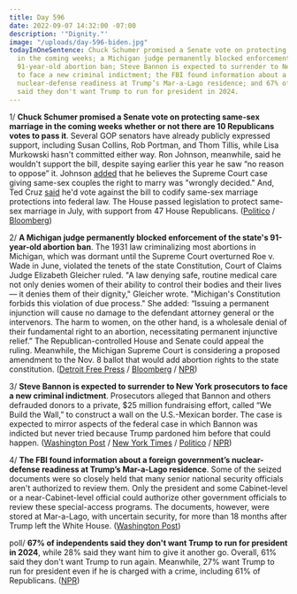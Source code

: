 ```yaml
---
title: Day 596
date: 2022-09-07 14:32:00 -07:00
description: '"Dignity."'
image: "/uploads/day-596-biden.jpg"
todayInOneSentence: Chuck Schumer promised a Senate vote on protecting same-sex marriage
  in the coming weeks; a Michigan judge permanently blocked enforcement of the state's
  91-year-old abortion ban; Steve Bannon is expected to surrender to New York prosecutors
  to face a new criminal indictment; the FBI found information about a foreign government’s
  nuclear-defense readiness at Trump’s Mar-a-Lago residence; and 67% of independents
  said they don't want Trump to run for president in 2024.
---
```


1/ **Chuck Schumer promised a Senate vote on protecting same-sex marriage in the coming weeks whether or not there are 10 Republicans votes to pass it**. Several GOP senators have already publicly expressed support, including Susan Collins, Rob Portman, and Thom Tillis, while Lisa Murkowski hasn't committed either way. Ron Johnson, meanwhile, said he wouldn't support the bill, despite saying earlier this year he saw “no reason to oppose” it. Johnson [added](https://www.jsonline.com/story/news/politics/2022/09/07/senator-ron-johnson-says-he-wont-back-respect-for-marriage-act-bill-current-form/8007007001/) that he believes the Supreme Court case giving same-sex couples the right to marry was "wrongly decided." And, Ted Cruz [said](https://www.texastribune.org/2022/09/06/ted-cruz-gay-marriage-bill/) he'd vote against the bill to codify same-sex marriage protections into federal law. The House passed legislation to protect same-sex marriage in July, with support from 47 House Republicans. ([Politico](https://www.politico.com/news/2022/09/07/schumer-announces-same-sex-marriage-vote-00055243) / [Bloomberg](https://www.bloomberg.com/news/articles/2022-09-07/schumer-vows-vote-on-marriage-equality-bill-in-coming-weeks?srnd=premium&sref=MIBMEEoj))

2/ **A Michigan judge permanently blocked enforcement of the state's 91-year-old abortion ban**. The 1931 law criminalizing most abortions in Michigan, which was dormant until the Supreme Court overturned Roe v. Wade in June, violated the tenets of the state Constitution, Court of Claims Judge Elizabeth Gleicher ruled. "A law denying safe, routine medical care not only denies women of their ability to control their bodies and their lives — it denies them of their dignity," Gleicher wrote. "Michigan's Constitution forbids this violation of due process." She added: “Issuing a permanent injunction will cause no damage to the defendant attorney general or the intervenors. The harm to women, on the other hand, is a wholesale denial of their fundamental right to an abortion, necessitating permanent injunctive relief.” The Republican-controlled House and Senate could appeal the ruling. Meanwhile, the Michigan Supreme Court is considering a proposed amendment to the Nov. 8 ballot that would add abortion rights to the state constitution. ([Detroit Free Press](https://www.freep.com/story/news/politics/2022/09/07/michigan-abortion-law-1931-ruled-unconstitutional/65872882007/) / [Bloomberg](https://www.bloomberg.com/news/articles/2022-09-07/michigan-1931-abortion-ban-is-permanently-blocked-by-state-judge?srnd=premium-canada&sref=MIBMEEoj) / [NPR](https://www.npr.org/2022/09/07/1121600908/michigan-abortion-law-struck-down))

3/ **Steve Bannon is expected to surrender to New York prosecutors to face a new criminal indictment**. Prosecutors alleged that Bannon and others defrauded donors to a private, $25 million fundraising effort, called “We Build the Wall,” to construct a wall on the U.S.-Mexican border. The case is expected to mirror aspects of the federal case in which Bannon was indicted but never tried because Trump pardoned him before that could happen. ([Washington Post](https://www.washingtonpost.com/national-security/2022/09/06/bannon-border-wall-indictment/) / [New York Times](https://www.nytimes.com/2022/09/07/nyregion/bannon-surrender-sealed-indictment.html) / [Politico](https://www.politico.com/news/2022/09/07/steve-bannon-criminal-charge-new-york-00055146) / [NPR](https://www.npr.org/2022/09/07/1121447226/steve-bannon-fraud-charges))

4/ **The FBI found information about a foreign government’s nuclear-defense readiness at Trump’s Mar-a-Lago residence**. Some of the seized documents were so closely held that many senior national security officials aren't authorized to review them. Only the president and some Cabinet-level or a near-Cabinet-level official could authorize other government officials to review these special-access programs. The documents, however, were stored at Mar-a-Lago, with uncertain security, for more than 18 months after Trump left the White House. ([Washington Post](https://www.washingtonpost.com/national-security/2022/09/06/trump-nuclear-documents/))

poll/ **67% of independents said they don't want Trump to run for president in 2024**, while 28% said they want him to give it another go. Overall, 61% said they don't want Trump to run again. Meanwhile, 27% want Trump to run for president even if he is charged with a crime, including 61% of Republicans. ([NPR](https://www.npr.org/2022/09/07/1121307491/poll-trump-fbi-search-run-2024))